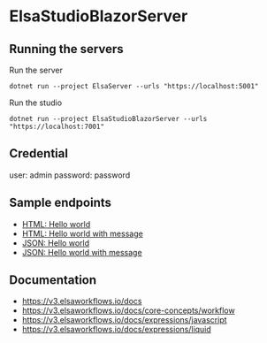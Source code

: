 # ElsaStudioBlazorServer


## Running the servers

Run the server
```
dotnet run --project ElsaServer --urls "https://localhost:5001"
```

Run the studio
```
dotnet run --project ElsaStudioBlazorServer --urls "https://localhost:7001"
```

## Credential
user: admin
password: password

## Sample endpoints
- [HTML: Hello world](https://localhost:5001/workflows/hello-world)
- [HTML: Hello world with message](https://localhost:5001/workflows/hello-world?message=My%20name%20is%20John%20Doe)
- [JSON: Hello world](https://localhost:5001/workflows/hello-world-json)
- [JSON: Hello world with message](https://localhost:5001/workflows/hello-world-json?message=My%20name%20is%20John%20Doe)

## Documentation
- https://v3.elsaworkflows.io/docs
- https://v3.elsaworkflows.io/docs/core-concepts/workflow
- https://v3.elsaworkflows.io/docs/expressions/javascript
- https://v3.elsaworkflows.io/docs/expressions/liquid